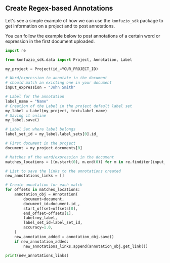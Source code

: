 ## Create Regex-based Annotations

Let's see a simple example of how we can use the `konfuzio_sdk` package to get information on a project and to post annotations.

You can follow the example below to post annotations of a certain word or expression in the first document uploaded.

```python
import re

from konfuzio_sdk.data import Project, Annotation, Label

my_project = Project(id_=YOUR_PROJECT_ID)

# Word/expression to annotate in the document
# should match an existing one in your document
input_expression = "John Smith"

# Label for the annotation
label_name = "Name"
# Creation of the Label in the project default label set
my_label = Label(my_project, text=label_name)
# Saving it online
my_label.save()

# Label Set where label belongs
label_set_id = my_label.label_sets[0].id_

# First document in the project
document = my_project.documents[0]

# Matches of the word/expression in the document
matches_locations = [(m.start(0), m.end(0)) for m in re.finditer(input_expression, document.text)]

# List to save the links to the annotations created
new_annotations_links = []

# Create annotation for each match
for offsets in matches_locations:
    annotation_obj = Annotation(
        document=document,
        document_id=document.id_,
        start_offset=offsets[0],
        end_offset=offsets[1],
        label=my_label,
        label_set_id=label_set_id,
        accuracy=1.0,
    )
    new_annotation_added = annotation_obj.save()
    if new_annotation_added:
        new_annotations_links.append(annotation_obj.get_link())

print(new_annotations_links)

```
